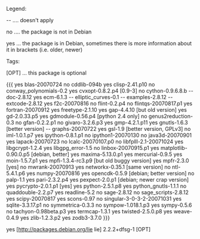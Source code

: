 Legend: 

-- .... doesn't apply

no .... the package is not in Debian

yes ... the package is in Debian, sometimes there is more information about it in brackets (i.e. older, newer)

Tags:

[OPT] ... this package is optional

{{{
yes blas-20070724
no  cddlib-094b
yes clisp-2.41.p10
no  conway_polynomials-0.2
yes cvxopt-0.8.2.p4  [0.9-3]
no  cython-0.9.6.8.b
--  doc-2.8.12
yes ecm-6.1.3
--  elliptic_curves-0.1
--  examples-2.8.12
--  extcode-2.8.12
yes f2c-20070816
no  flint-0.2.p4
no  flintqs-20070817.p1
yes fortran-20070912
yes freetype-2.1.10
yes gap-4.4.10 [but old version]
yes gd-2.0.33.p5
yes gdmodule-0.56.p4  [python 2.4 only]
no  genus2reduction-0.3
no  gfan-0.2.2.p1
no  givaro-3.2.6.p3
yes gmp-4.2.1.p11
yes gnutls-1.6.3 [better version]
--  graphs-20070722
yes gsl-1.9 [better version, GPLv3]
no  iml-1.0.1.p7
yes ipython-0.8.1.p1
no  ipython1-20070130
no  java3d-20070901
yes lapack-20070723
no  lcalc-20070107.p0
no  libfplll-2.1-20071024
yes libgcrypt-1.2.4
yes libgpg_error-1.5
no  linbox-20070915.p1
yes matplotlib-0.90.0.p5 [debian, better]
yes maxima-5.13.0.p1 
yes mercurial-0.9.5
yes moin-1.5.7.p1
yes mpfi-1.3.4-rc3.p9 [but old buggy version]
yes mpfr-2.3.0 [yes]
no  mwrank-20070913
yes networkx-0.35.1  [same version]
no  ntl-5.4.1.p6
yes numpy-20070816
yes opencdk-0.5.9  [debian; better version]
no  palp-1.1
yes pari-2.3.2.p4
yes pexpect-2.0.p1 [debian; newer crap version]
yes pycrypto-2.0.1.p1 [yes]
yes python-2.5.1.p8
yes python_gnutls-1.1.1
no  quaddouble-2.2.p7
yes readline-5.2
no  sage-2.8.12
no  sage_scripts-2.8.12
yes scipy-20070817
yes scons-0.97
no  singular-3-0-3-2-20071031
yes sqlite-3.3.17.p1
no  symmetrica-0.3.3
no  sympow-1.018.1.p3
yes sympy-0.5.6
no  tachyon-0.98beta.p3
yes termcap-1.3.1
yes twisted-2.5.0.p8
yes weave-0.4.9
yes zlib-1.2.3.p2
yes zodb3-3.7.0
}}}

yes [http://packages.debian.org/lie lie] 2.2.2+dfsg-1 [OPT]
